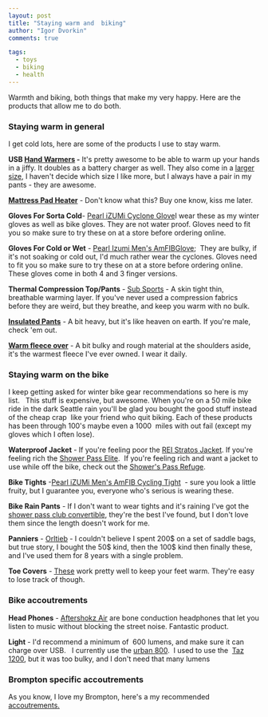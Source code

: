 ```yaml
---
layout: post
title: "Staying warm and  biking"
author: "Igor Dvorkin"
comments: true

tags:
  - toys
  - biking
  - health
---
```


Warmth and biking, both things that make my very happy. Here are the products that allow me to do both.

### Staying warm in general

I get cold lots, here are some of the products I use to stay warm.

**USB [Hand Warmers](http://www.amazon.com/EnergyFlux-4400mAh-Rechargeable-Double-Sided-External/dp/B00G4VQ6CA/ref=sr_1_4?s=sporting-goods&ie=UTF8&qid=1448076345&sr=1-4&keywords=usb+hand+warmer) -** It's pretty awesome to be able to warm up your hands in a jiffy. It doubles as a battery charger as well. They also come in a [larger size](http://www.amazon.com/EnergyFlux-Enduro-7800mAh-Rechargeable-double-sided/dp/B00Q7Q2KFO/ref=pd_sim_468_2?ie=UTF8&dpID=41obvKhFEiL&dpSrc=sims&preST=_AC_UL160_SR160%2C160_&refRID=197N5FQ1VKS71HSJCR1D), I haven't decide which size I like more, but I always have a pair in my pants - they are awesome.

**[Mattress Pad Heater](http://www.amazon.com/Sunbeam-Quilted-Polyester-Mattress-Controller/dp/B00FHW8QI4/ref=pd_sim_201_1?ie=UTF8&dpID=41kUrfJ92dL&dpSrc=sims&preST=_AC_UL160_SR160%2C160_&refRID=1A3EQGNWVC4A7J37X08B)** - Don't know what this? Buy one know, kiss me later.

**Gloves For Sorta Cold**- [Pearl iZUMi Cyclone Glove](https://www.amazon.com/Pearl-Izumi-Cyclone-Cycling-Glove/dp/B00JNAIXLG/ref=sr_1_1?s=sporting-goods&ie=UTF8&qid=1483063151&sr=1-1&keywords=Pearl%2BIzumi%2BCyclone&th=1)I wear these as my winter gloves as well as bike gloves. They are not water proof. Gloves need to fit you so make sure to try these on at a store before ordering online.

**Gloves For Cold or Wet** - [Pearl Izumi Men's AmFIBGlove](https://www.amazon.com/Pearl-Izumi-AMFIB-Gloves-Medium/dp/B00SOMS2MY/ref=sr_1_2?s=sporting-goods&ie=UTF8&qid=1483063243&sr=1-2&keywords=Pearl+Izumi+Amfib+glove);  They are bulky, if it's not soaking or cold out, I'd much rather wear the cyclones. Gloves need to fit you so make sure to try these on at a store before ordering online. These gloves come in both 4 and 3 finger versions.

**Thermal Compression Top/Pants** - [Sub Sports](http://www.amazon.com/Sub-Sports-Compression-Layer-Sleeve/dp/B00D5WNYFI/ref=sr_1_2?s=sporting-goods&ie=UTF8&qid=1448076146&sr=1-2&keywords=compression+top) - A skin tight thin, breathable warming layer. If you've never used a compression fabrics before they are weird, but they breathe, and keep you warm with no bulk.

**[Insulated Pants](http://www.duluthtrading.com/store/product/mens-fleece-lined-fire-hose-work-pants-34513.aspx?kw=lined%20pants&processor=content)** - A bit heavy, but it's like heaven on earth. If you're male, check 'em out.

**[Warm fleece over](https://www.duluthtrading.com/search/searchresults/32222.aspx?kw=alaskan%20fleece&processor=content)** - A bit bulky and rough material at the shoulders aside, it's the warmest fleece I've ever owned. I wear it daily.

### Staying warm on the bike

I keep getting asked for winter bike gear recommendations so here is my list.   This stuff is expensive, but awesome. When you're on a 50 mile bike ride in the dark Seattle rain you'll be glad you bought the good stuff instead of the cheap crap  like your friend who quit biking. Each of these products has been through 100's maybe even a 1000  miles with out fail (except my gloves which I often lose).

**Waterproof Jacket** - If you're feeling poor the [REI Stratos Jacket](http://www.rei.com/product/819019/novara-stratos-20-bike-jacket-mens). If you're feeling rich the [Shower Pass Elite](http://www.rei.com/product/838526/showers-pass-elite-21-bike-jacket-mens).  If you're feeling rich and want a jacket to use while off the bike, check out the [Shower's Pass Refuge](https://www.westernbikeworks.com/product/showers-pass-mens-refuge-rain-jacket?v=negr00m&adl=1&utm_campaign=products&utm_source=google&utm_medium=base&adl=1&gclid=Cj0KEQiAhZPDBRCz642XqYOCpb8BEiQANUcwT1pLi3iADk1YOcEnX6TBH6TpazZKSzZARkrjIbfjgUEaAuuh8P8HAQ).

**Bike Tights** -[Pearl iZUMi Men's AmFIB Cycling Tight](http://www.amazon.com/gp/product/B003BLOS4Y/ref=as_li_ss_tl?ie=UTF8&tag=ighe-20&linkCode=as2&camp=1789&creative=390957&creativeASIN=B003BLOS4Y)  - sure you look a little fruity, but I guarantee you, everyone who's serious is wearing these.

**Bike Rain Pants** - If I don't want to wear tights and it's raining I've got the [shower pass club convertible](https://www.showerspass.com/products/mens-club-convertible-2-pant), they're the best I've found, but I don't love them since the length doesn't work for me.

**Panniers** - [Orltieb](http://www.rei.com/search?query=orltieb+pannier) - I couldn't believe I spent 200$ on a set of saddle bags, but true story, I bought the 50$ kind, then the 100\$ kind then finally these, and I've used them for 8 years with a single problem.

**Toe Covers** - [These](http://www.amazon.com/Meister-Thermal-Neoprene-Booties-Cycling/dp/B00QW10ZHO/ref=sr_1_7?ie=UTF8&qid=1448076697&sr=8-7&keywords=toe+warmers) work pretty well to keep your feet warm. They're easy to lose track of though.

### Bike accoutrements

**Head Phones** - [Aftershokz Air](https://aftershokz.com/products/trekz-air) are bone conduction headphones that let you listen to music without blocking the street noise. Fantastic product.

**Light** - I'd recommend a minimum of  600 lumens, and make sure it can charge over USB.   I currently use the [urban 800](http://www.lightandmotion.com/the-perfect-light/on-bike/road/urban-800-fast-charge).  I used to use the  [Taz 1200](http://www.amazon.com/gp/product/B008KKNPCM/ref=as_li_ss_tl?ie=UTF8&camp=1789&creative=390957&creativeASIN=B008KKNPCM&linkCode=as2&tag=ighe-20), but it was too bulky, and I don't need that many lumens

### Brompton specific accoutrements

As you know, I love my Brompton, here's a my recommended [accoutrements.](http://idvorkin.github.io/brompton-toys)
